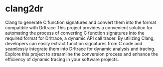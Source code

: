 # clang2dr
Clang to generate C function signatures and convert them into the format compatible with Drltrace
 This project provides a convenient solution for automating the process of converting C function signatures into the required format for Drltrace, a dynamic API call tracer. By utilizing Clang, developers can easily extract function signatures from C code and seamlessly integrate them into Drltrace for dynamic analysis and tracing. Explore this project to streamline the conversion process and enhance the efficiency of dynamic tracing in your software projects.
